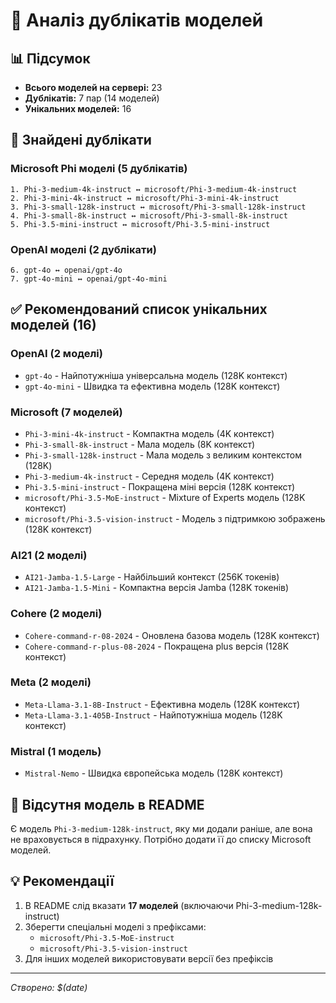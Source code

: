 # 🔄 Аналіз дублікатів моделей

## 📊 Підсумок
- **Всього моделей на сервері:** 23
- **Дублікатів:** 7 пар (14 моделей)
- **Унікальних моделей:** 16

## 🔄 Знайдені дублікати

### Microsoft Phi моделі (5 дублікатів)
```
1. Phi-3-medium-4k-instruct ↔ microsoft/Phi-3-medium-4k-instruct
2. Phi-3-mini-4k-instruct ↔ microsoft/Phi-3-mini-4k-instruct  
3. Phi-3-small-128k-instruct ↔ microsoft/Phi-3-small-128k-instruct
4. Phi-3-small-8k-instruct ↔ microsoft/Phi-3-small-8k-instruct
5. Phi-3.5-mini-instruct ↔ microsoft/Phi-3.5-mini-instruct
```

### OpenAI моделі (2 дублікати)
```
6. gpt-4o ↔ openai/gpt-4o
7. gpt-4o-mini ↔ openai/gpt-4o-mini
```

## ✅ Рекомендований список унікальних моделей (16)

### OpenAI (2 моделі)
- `gpt-4o` - Найпотужніша універсальна модель (128K контекст)
- `gpt-4o-mini` - Швидка та ефективна модель (128K контекст)

### Microsoft (7 моделей)
- `Phi-3-mini-4k-instruct` - Компактна модель (4K контекст)
- `Phi-3-small-8k-instruct` - Мала модель (8K контекст) 
- `Phi-3-small-128k-instruct` - Мала модель з великим контекстом (128K)
- `Phi-3-medium-4k-instruct` - Середня модель (4K контекст)
- `Phi-3.5-mini-instruct` - Покращена міні версія (128K контекст)
- `microsoft/Phi-3.5-MoE-instruct` - Mixture of Experts модель (128K контекст)
- `microsoft/Phi-3.5-vision-instruct` - Модель з підтримкою зображень (128K контекст)

### AI21 (2 моделі)
- `AI21-Jamba-1.5-Large` - Найбільший контекст (256K токенів)
- `AI21-Jamba-1.5-Mini` - Компактна версія Jamba (128K токенів)

### Cohere (2 моделі) 
- `Cohere-command-r-08-2024` - Оновлена базова модель (128K контекст)
- `Cohere-command-r-plus-08-2024` - Покращена plus версія (128K контекст)

### Meta (2 моделі)
- `Meta-Llama-3.1-8B-Instruct` - Ефективна модель (128K контекст)
- `Meta-Llama-3.1-405B-Instruct` - Найпотужніша модель (128K контекст)

### Mistral (1 модель)
- `Mistral-Nemo` - Швидка європейська модель (128K контекст)

## 🚨 Відсутня модель в README
Є модель `Phi-3-medium-128k-instruct`, яку ми додали раніше, але вона не враховується в підрахунку. Потрібно додати її до списку Microsoft моделей.

## 💡 Рекомендації
1. В README слід вказати **17 моделей** (включаючи Phi-3-medium-128k-instruct)
2. Зберегти спеціальні моделі з префіксами:
   - `microsoft/Phi-3.5-MoE-instruct` 
   - `microsoft/Phi-3.5-vision-instruct`
3. Для інших моделей використовувати версії без префіксів

---
*Створено: $(date)*

